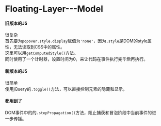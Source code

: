# Floating-Layer---Model

#### 旧版本的JS
很复杂<br>
首先要为`popover.style.display`赋值为`'none'`，因为`.style`是DOM的style属性，无法读取到CSS中的属性。<br>
这里可以用`getComputedStyle()`方法。<br>
同时使用了一个计时器，设置时间为0，来让代码在事件执行完毕后再执行。

#### 新版本的JS
很简单<br>
使用jQuery的`.toggle()`方法，可以直接控制元素的隐藏和显示。

#### 都用到了
DOM事件中的的`.stopPropagation()`方法，阻止捕获和冒泡阶段中当前事件的进一步传播。
